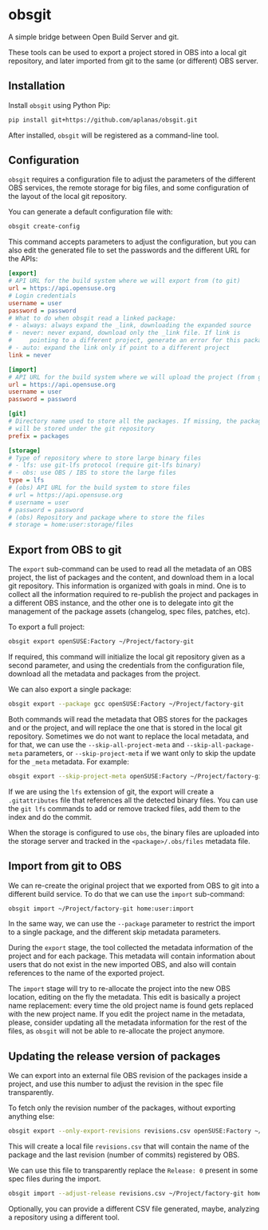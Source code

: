 # obsgit

A simple bridge between Open Build Server and git.

These tools can be used to export a project stored in OBS into a local
git repository, and later imported from git to the same (or different)
OBS server.

## Installation
Install `obsgit` using Python Pip:

```bash
pip install git+https://github.com/aplanas/obsgit.git
```

After installed, `obsgit` will be registered as a command-line tool.

## Configuration

`obsgit` requires a configuration file to adjust the parameters of the
different OBS services, the remote storage for big files, and some
configuration of the layout of the local git repository.

You can generate a default configuration file with:

```bash
obsgit create-config
```

This command accepts parameters to adjust the configuration, but you
can also edit the generated file to set the passwords and the
different URL for the APIs:

```ini
[export]
# API URL for the build system where we will export from (to git)
url = https://api.opensuse.org
# Login credentials
username = user
password = password
# What to do when obsgit read a linked package:
# - always: always expand the _link, downloading the expanded source
# - never: never expand, download only the _link file. If link is
#     pointing to a different project, generate an error for this package
# - auto: expand the link only if point to a different project
link = never

[import]
# API URL for the build system where we will upload the project (from git)
url = https://api.opensuse.org
username = user
password = password

[git]
# Directory name used to store all the packages. If missing, the packages
# will be stored under the git repository
prefix = packages

[storage]
# Type of repository where to store large binary files
# - lfs: use git-lfs protocol (require git-lfs binary)
# - obs: use OBS / IBS to store the large files
type = lfs
# (obs) API URL for the build system to store files
# url = https://api.opensuse.org
# username = user
# password = password
# (obs) Repository and package where to store the files
# storage = home:user:storage/files
```

## Export from OBS to git

The `export` sub-command can be used to read all the metadata of an
OBS project, the list of packages and the content, and download them
in a local git repository. This information is organized with goals in
mind. One is to collect all the information required to re-publish the
project and packages in a different OBS instance, and the other one is
to delegate into git the management of the package assets (changelog,
spec files, patches, etc).

To export a full project:

```bash
obsgit export openSUSE:Factory ~/Project/factory-git
```

If required, this command will initialize the local git repository
given as a second parameter, and using the credentials from the
configuration file, download all the metadata and packages from the
project.

We can also export a single package:

```bash
obsgit export --package gcc openSUSE:Factory ~/Project/factory-git
```

Both commands will read the metadata that OBS stores for the packages
and or the project, and will replace the one that is stored in the
local git repository. Sometimes we do not want to replace the local
metadata, and for that, we can use the `--skip-all-project-meta` and
`--skip-all-package-meta` parameters, or `--skip-project-meta` if we
want only to skip the update for the `_meta` metadata. For example:

```bash
obsgit export --skip-project-meta openSUSE:Factory ~/Project/factory-git
```

If we are using the `lfs` extension of git, the export will create a
`.gitattributes` file that references all the detected binary
files. You can use the `git lfs` commands to add or remove tracked
files, add them to the index and do the commit.

When the storage is configured to use `obs`, the binary files are
uploaded into the storage server and tracked in the
`<package>/.obs/files` metadata file.

## Import from git to OBS

We can re-create the original project that we exported from OBS to git
into a different build service. To do that we can use the `import`
sub-command:

```bash
obsgit import ~/Project/factory-git home:user:import
```

In the same way, we can use the `--package` parameter to restrict the
import to a single package, and the different skip metadata
parameters.

During the `export` stage, the tool collected the metadata information
of the project and for each package. This metadata will contain
information about users that do not exist in the new imported OBS, and
also will contain references to the name of the exported project.

The `import` stage will try to re-allocate the project into the new
OBS location, editing on the fly the metadata. This edit is basically
a project name replacement: every time the old project name is found
gets replaced with the new project name. If you edit the project name
in the metadata, please, consider updating all the metadata
information for the rest of the files, as `obsgit` will not be able to
re-allocate the project anymore.

## Updating the release version of packages

We can export into an external file OBS revision of the packages
inside a project, and use this number to adjust the revision in the
spec file transparently.

To fetch only the revision number of the packages, without exporting
anything else:

```bash
obsgit export --only-export-revisions revisions.csv openSUSE:Factory ~/Project/factory-git
```

This will create a local file `revisions.csv` that will contain the
name of the package and the last revision (number of commits)
registered by OBS.

We can use this file to transparently replace the `Release: 0` present
in some spec files during the import.

```bash
obsgit import --adjust-release revisions.csv ~/Project/factory-git home:user:import
```

Optionally, you can provide a different CSV file generated, maybe,
analyzing a repository using a different tool.
